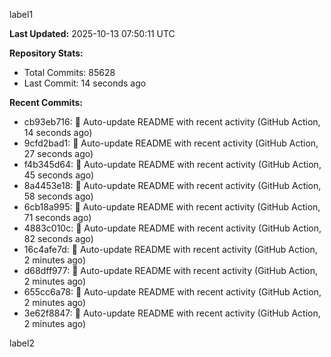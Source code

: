 
label1 
<!-- ACTIVITY_START -->
**Last Updated:** 2025-10-13 07:50:11 UTC

**Repository Stats:**
- Total Commits: 85628
- Last Commit: 14 seconds ago

**Recent Commits:**
- cb93eb716: 🤖 Auto-update README with recent activity (GitHub Action, 14 seconds ago)
- 9cfd2bad1: 🤖 Auto-update README with recent activity (GitHub Action, 27 seconds ago)
- f4b345d64: 🤖 Auto-update README with recent activity (GitHub Action, 45 seconds ago)
- 8a4453e18: 🤖 Auto-update README with recent activity (GitHub Action, 58 seconds ago)
- 6cb18a995: 🤖 Auto-update README with recent activity (GitHub Action, 71 seconds ago)
- 4883c010c: 🤖 Auto-update README with recent activity (GitHub Action, 82 seconds ago)
- 16c4afe7d: 🤖 Auto-update README with recent activity (GitHub Action, 2 minutes ago)
- d68dff977: 🤖 Auto-update README with recent activity (GitHub Action, 2 minutes ago)
- 655cc6a78: 🤖 Auto-update README with recent activity (GitHub Action, 2 minutes ago)
- 3e62f8847: 🤖 Auto-update README with recent activity (GitHub Action, 2 minutes ago)
<!-- ACTIVITY_END -->

label2

